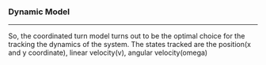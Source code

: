### Dynamic Model
------------------

So, the coordinated turn model turns out to be the optimal choice for the
tracking the dynamics of the system. The states tracked are the position(x and
y coordinate), linear velocity(v), angular velocity(omega)
